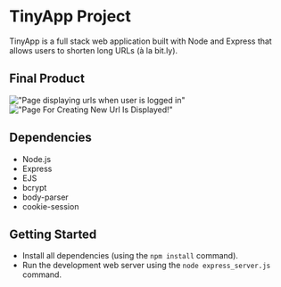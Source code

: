 # TinyApp Project

TinyApp is a full stack web application built with Node and Express that allows users to shorten long URLs (à la bit.ly).

## Final Product

!["Page displaying urls when user is logged in"](#https://github.com/shilpa-john/TinyApp1/blob/master/docs/new1.png)
!["Page For Creating New Url Is Displayed!"](#https://github.com/shilpa-john/TinyApp1/blob/master/docs/new3.png)

## Dependencies

- Node.js
- Express
- EJS
- bcrypt
- body-parser
- cookie-session

## Getting Started

- Install all dependencies (using the `npm install` command).
- Run the development web server using the `node express_server.js` command.
